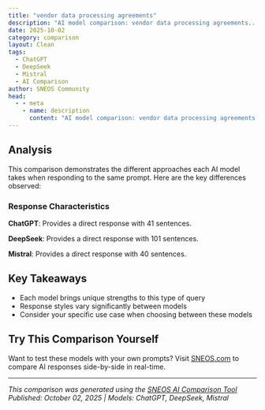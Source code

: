 ```yaml
---
title: "vendor data processing agreements"
description: "AI model comparison: vendor data processing agreements..."
date: 2025-10-02
category: comparison
layout: Clean
tags:
  - ChatGPT
  - DeepSeek
  - Mistral
  - AI Comparison
author: SNEOS Community
head:
  - - meta
    - name: description
      content: "AI model comparison: vendor data processing agreements..."
---
```


<ChatComparison
  title="vendor data processing agreements"
  prompt="vendor data processing agreements"
  :responses='{
    "ChatGPT": "A Vendor Data Processing Agreement (DPA) is a legally binding document that outlines how a vendor (or service provider) will process personal data on behalf of a client (data controller). It ensures compliance with data protection laws such as the General Data Protection Regulation (GDPR) in the EU. The DPA defines the responsibilities and obligations related to data security, privacy, and handling of personal data.\n\n### Key Components of a Vendor Data Processing Agreement\n\n1. **Purpose and Scope**  \n   Defines the processing activities the vendor will perform with the personal data and the purpose of processing.\n\n2. **Roles and Responsibilities**  \n   Clarifies that the client is the data controller and the vendor is the data processor, outlining each party\u2019s responsibilities.\n\n3. **Data Types and Categories**  \n   Specifies what types of personal data will be processed (e.g., names, contact information, payment data) and categories of data subjects (e.g., customers, employees).\n\n4. **Duration of Processing**  \n   States how long the vendor is authorized to process the data.\n\n5. **Data Security Measures**  \n   Details technical and organizational security measures the vendor must implement to protect the data.\n\n6. **Sub-processors**  \n   Specifies whether the vendor is allowed to engage subprocessors and the conditions under which this is permitted.\n\n7. **Data Subject Rights**  \n   Outlines how the vendor will assist the client in responding to data subject access requests, corrections, deletions, etc.\n\n8. **Breach Notification**  \n   Requires the vendor to notify the client promptly in case of a personal data breach.\n\n9. **Return or Deletion of Data**  \n   Specifies what happens to the personal data at the end of the contract (return, deletion, or anonymization).\n\n10. **Audit and Inspection Rights**  \n    Allows the client to audit or inspect the vendor\u2019s compliance with the DPA.\n\n11. **International Data Transfers**  \n    Covers requirements if data will be transferred outside the country or the EU.\n\n12. **Liability and Indemnity**  \n    Defines liability for breaches and damages.\n\n### When to Use a Vendor DPA\n\n- When using third-party service providers who process personal data on your behalf, such as cloud services, payroll processors, marketing platforms, or CRM services.\n- To ensure compliance with data protection regulations and protect the privacy rights of individuals.\n- To define clear expectations and accountability for data processing activities.\n\n### Templates and Resources\n\n- [EU GDPR Data Processing Agreement Template](https://gdpr.eu/data-processing-agreement/)\n- [IAPP Vendor DPA Template](https://iapp.org/resources/article/vendor-dpa/)\n- Various privacy law firms and compliance platforms offer customizable DPAs tailored to your jurisdiction.\n\n### Summary\n\nA Vendor Data Processing Agreement is essential for managing privacy risks when engaging vendors who handle personal data. It establishes clear legal commitments to uphold data security and individuals\u2019 rights under applicable privacy laws. Always review and tailor the agreement to the specific processing activities and legal requirements of your organization and jurisdiction. If needed, consult with legal counsel specializing in data privacy.",
    "DeepSeek": "Of course. This is a critical topic for any business that uses third-party vendors (also called data processors) to handle personal data.\n\nHere is a comprehensive guide to Vendor Data Processing Agreements (DPAs), covering what they are, why they are legally required, key clauses, and practical steps for implementation.\n\n---\n\n### 1. What is a Vendor Data Processing Agreement (DPA)?\n\nA **Data Processing Agreement (DPA)** is a legally binding contract between a **Data Controller** (your company) and a **Data Processor** (your vendor) that outlines how the vendor will process personal data on your behalf.\n\n*   **Data Controller:** The entity that determines the *why* and *how* of data processing (e.g., your company collecting customer emails for marketing).\n*   **Data Processor:** The entity that processes data *on behalf of* the Controller (e.g., your email marketing platform, cloud storage provider, or payroll company).\n\nThe DPA ensures that the processor provides sufficient guarantees to implement appropriate technical and organizational measures so that the processing will meet the requirements of data protection laws (like the GDPR) and ensure the protection of the rights of the data subjects.\n\n### 2. The Legal Mandate: Why You MUST Have a DPA\n\nHaving a DPA is not just a best practice; it\u0027s a **legal requirement** under major data protection regulations.\n\n*   **GDPR (General Data Protection Regulation):** Article 28 explicitly mandates that a controller must only use processors that provide sufficient guarantees and are bound by a contract. The contract must include specific clauses listed in Article 28(3).\n*   **UK GDPR:** The same requirement applies post-Brexit.\n*   **CPRA (California Privacy Rights Act):** While less prescriptive than the GDPR, it requires contracts between businesses and service providers to prohibit the service provider from retaining, using, or disclosing personal information for any purpose other than the specific business purpose outlined in the contract.\n\n**Consequences of Non-Compliance:** Failing to have a proper DPA in place can lead to:\n*   **Regulatory fines** (up to \u20AC10 million or 2% of global turnover under GDPR for some infringements).\n*   **Liability** for damages suffered by data subjects.\n*   **Reputational damage** and loss of customer trust.\n\n### 3. Key Clauses in a Robust DPA\n\nA legally sound DPA must address the following core elements, especially to comply with the GDPR:\n\n1.  **Subject Matter, Duration, and Purpose of Processing:** Clearly define what data is being processed, why, and for how long.\n2.  **Nature and Purpose of Processing:** Describe the specific processing activities the vendor will perform (e.g., storage, analysis, transmission).\n3.  **Type of Personal Data and Data Subjects:** Specify the categories of data (e.g., customer contact information, employee HR data) and the individuals it relates to.\n4.  **Controller\u2019s Instructions:** The processor must only process data according to the documented instructions of the controller. Any change requires prior authorization.\n5.  **Confidentiality:** The processor must ensure that persons authorized to process the data are committed to confidentiality.\n6.  **Security of Processing (Article 32 GDPR):** The processor must implement **appropriate technical and organizational measures** to ensure a level of security appropriate to the risk. This often includes:\n    *   Encryption (at rest and in transit)\n    *   Measures for ensuring ongoing confidentiality, integrity, and resilience\n    *   Processes for regular testing and evaluation of security measures\n    *   A process for restoring access and availability after an incident\n7.  **Sub-processing (Appointing another Processor):**\n    *   The processor cannot engage another processor (a **sub-processor**) without the controller\u0027s prior specific or general written authorization.\n    *   The controller must be given the opportunity to object to changes in sub-processors.\n    *   The same data protection obligations as in the main DPA must be imposed on the sub-processor.\n8.  **Data Subject Rights:** The processor must assist the controller in responding to requests from individuals to exercise their rights (e.g., access, rectification, erasure). This typically involves providing tools and processes to help the controller fulfill these requests.\n9.  **Breach Notification:** The processor is obligated to notify the controller **without undue delay** after becoming aware of a personal data breach. The DPA should define the timeframe (e.g., within 48 hours) and the information to be provided.\n10. **Deletion or Return of Data:** At the end of the service, the processor must, at the controller\u0027s choice, delete or return all personal data, and delete existing copies unless required by law to store the data.\n11. **Audit Rights:** The controller must have the right to **audit** the processor\u0027s compliance with the DPA. In practice, many large processors provide annual third-party audits (e.g., SOC 2 Type II reports) which the controller can review in lieu of conducting their own on-site audit.\n12. **Data Transfers (International Transfers):** If the vendor transfers data outside the UK/EEA to a country not deemed \u0022adequate,\u0022 the DPA must include approved transfer mechanisms. The most common are:\n    *   The **UK \u0026 EU Standard Contractual Clauses (SCCs)**.\n    *   For transfers from the US, participation in the **EU-U.S. Data Privacy Framework** (for qualifying companies).\n\n### 4. The Practical Process: Implementing a DPA Program\n\n1.  **Identify Your Processors:** Create a \u0022Record of Processing Activities\u0022 (ROPA) as required by the GDPR. List every vendor that handles personal data on your behalf (CRM, HR software, cloud hosting, analytics, etc.).\n2.  **Assess the Risk:** Classify vendors based on the sensitivity and volume of data they process. A vendor processing special category data (health, biometrics) is higher risk than one processing public-facing website analytics.\n3.  **Initiate the DPA:**\n    *   **Large Vendors (e.g., Microsoft, Google, Salesforce):** They typically have a standard DPA available in their admin portal or upon request. You often must accept their DPA as-is, but you should always review it to ensure it meets your legal obligations.\n    *   **Smaller or Custom Vendors:** You will likely need to send them your own standard DPA template.\n4.  **Negotiate and Execute:** Review the vendor\u0027s DPA or have them review yours. Pay close attention to the clauses on liability, indemnification, audit rights, and sub-processors. Negotiate where possible.\n5.  **Manage and Monitor:** DPAs are not \u0022set and forget.\u0022\n    *   Maintain a central repository of all executed DPAs.\n    *   Monitor vendor notifications, especially regarding sub-processor changes and security updates.\n    *   Periodically re-assess vendor risk and compliance.\n\n### Common DPA Templates and Resources\n\n*   **Standard Contractual Clauses (SCCs):** The European Commission has published standard clauses for data transfers. Many companies build these directly into their DPAs.\n*   **Vendor Pre-Built DPAs:** Most major cloud providers (Google Cloud, AWS, Azure), SaaS platforms (HubSpot, Slack), and others have pre-signed DPAs available in their compliance centers.\n*   **Legal Counsel:** It is always advisable to have your legal counsel review or draft your DPA template, especially if you process sensitive data or operate in multiple jurisdictions.\n\n### Summary Checklist for Your Business\n\n| Task | Description |\n| :--- | :--- |\n| **\u2705 Inventory Vendors** | Know all vendors that process personal data for you. |\n| **\u2705 Use a DPA Template** | Have a legally-reviewed DPA template ready to send. |\n| **\u2705 Prioritize by Risk** | Focus on high-risk vendors first (sensitive data, large volume). |\n| **\u2705 Review Key Clauses** | Ensure security, breach notification, sub-processing, and audit clauses are robust. |\n| **\u2705 Check for Int\u0027l Transfers** | If your vendor stores data outside your region, ensure SCCs or another mechanism are in place. |\n| **\u2705 Centralize Records** | Keep all signed DPAs in a single, secure location. |\n\nBy taking a proactive and structured approach to Vendor Data Processing Agreements, you not only ensure legal compliance but also build a stronger, more secure, and trustworthy data ecosystem for your business and your customers.",
    "Mistral": "A Data Processing Agreement (DPA) is a legally binding contract between a data controller (typically the organization that collects and owns the data) and a data processor (often a vendor or service provider that processes the data on behalf of the controller). The DPA outlines the terms and conditions under which the data processor will handle the data, ensuring compliance with relevant data protection laws, such as the General Data Protection Regulation (GDPR) in the European Union.\n\nHere are key elements that should be included in a vendor DPA:\n\n1. **Definitions and Scope**:\n   - Clearly define terms such as \u0022personal data,\u0022 \u0022data controller,\u0022 \u0022data processor,\u0022 and \u0022data subject.\u0022\n   - Specify the scope of the data processing activities, including the types of data to be processed and the purposes for which the data will be used.\n\n2. **Obligations of the Data Processor**:\n   - Ensure that the processor only processes data in accordance with the controller\u0027s instructions.\n   - Implement appropriate technical and organizational measures to ensure the security of the data.\n   - Assist the controller in fulfilling its obligations under data protection laws, such as responding to data subject requests.\n   - Notify the controller of any data breaches or security incidents.\n   - Ensure that any sub-processors used by the processor also comply with the DPA.\n\n3. **Rights and Obligations of the Data Controller**:\n   - Provide clear instructions to the processor regarding the processing of data.\n   - Ensure that the processor complies with the DPA and relevant data protection laws.\n   - Audit the processor\u0027s compliance with the DPA.\n\n4. **Data Subject Rights**:\n   - Ensure that data subjects can exercise their rights, such as the right to access, rectify, erase, and port their data.\n   - Provide mechanisms for data subjects to make requests and for the processor to assist in responding to these requests.\n\n5. **Data Security**:\n   - Specify the security measures that the processor must implement to protect the data, including encryption, access controls, and regular security assessments.\n   - Ensure that the processor has a data breach response plan in place.\n\n6. **Sub-processors**:\n   - Require the processor to obtain the controller\u0027s consent before engaging any sub-processors.\n   - Ensure that sub-processors are bound by the same data protection obligations as the processor.\n\n7. **Data Transfers**:\n   - Address any international data transfers and ensure compliance with data transfer requirements under relevant laws.\n   - Implement appropriate safeguards for data transfers, such as standard contractual clauses or binding corporate rules.\n\n8. **Liability and Indemnification**:\n   - Define the liability of each party in case of a data breach or non-compliance with the DPA.\n   - Include indemnification clauses to protect the controller from damages caused by the processor\u0027s actions.\n\n9. **Termination and Data Deletion**:\n   - Specify the conditions under which the DPA can be terminated.\n   - Ensure that the processor deletes or returns all personal data upon termination of the DPA.\n\n10. **Governing Law and Jurisdiction**:\n    - Specify the governing law for the DPA and the jurisdiction for resolving disputes.\n\n11. **Audit Rights**:\n    - Allow the controller to audit the processor\u0027s compliance with the DPA, including on-site inspections and access to relevant records.\n\n12. **Confidentiality**:\n    - Ensure that the processor maintains the confidentiality of the data and does not disclose it to unauthorized parties.\n\nBy including these elements, a DPA helps ensure that both the data controller and the data processor are compliant with data protection regulations and that the personal data of data subjects is handled securely and appropriately."
  }'
  published-date="02:09"
/>

## Analysis

This comparison demonstrates the different approaches each AI model takes when responding to the same prompt. Here are the key differences observed:

### Response Characteristics

**ChatGPT**: Provides a direct response with 41 sentences. 

**DeepSeek**: Provides a direct response with 101 sentences. 

**Mistral**: Provides a direct response with 40 sentences. 

## Key Takeaways

- Each model brings unique strengths to this type of query
- Response styles vary significantly between models
- Consider your specific use case when choosing between these models

## Try This Comparison Yourself

Want to test these models with your own prompts? Visit [SNEOS.com](https://sneos.com) to compare AI responses side-by-side in real-time.

---

*This comparison was generated using the [SNEOS AI Comparison Tool](https://sneos.com)*
*Published: October 02, 2025 | Models: ChatGPT, DeepSeek, Mistral*
